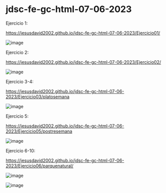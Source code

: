 # jdsc-fe-gc-html-07-06-2023

Ejercicio 1:

https://jesusdavid2002.github.io/jdsc-fe-gc-html-07-06-2023/Ejercicio01/

![image](https://github.com/JesusDavid2002/jdsc-fe-gc-html-07-06-2023/assets/82532848/cabbc16c-bc86-40fa-80bf-e2e53ec6664c)

Ejercicio 2:

https://jesusdavid2002.github.io/jdsc-fe-gc-html-07-06-2023/Ejercicio02/

![image](https://github.com/JesusDavid2002/jdsc-fe-gc-html-07-06-2023/assets/82532848/63144c8e-f3ea-49aa-b5aa-3253549285ea)

Ejercicio 3-4:

https://jesusdavid2002.github.io/jdsc-fe-gc-html-07-06-2023/Ejercicio03/platosemana

![image](https://github.com/JesusDavid2002/jdsc-fe-gc-html-07-06-2023/assets/82532848/9ccd07e5-3225-4f66-baec-464a3c49dab6)

Ejercicio 5:

https://jesusdavid2002.github.io/jdsc-fe-gc-html-07-06-2023/Ejercicio05/postresemana

![image](https://github.com/JesusDavid2002/jdsc-fe-gc-html-07-06-2023/assets/82532848/eb06e2a9-7c08-4ee2-aa59-d808abe37224)

Ejercicio 6-10: 

https://jesusdavid2002.github.io/jdsc-fe-gc-html-07-06-2023/Ejercicio06/parquenatural/

![image](https://github.com/JesusDavid2002/jdsc-fe-gc-html-07-06-2023/assets/82532848/a0eed496-7389-4235-a22b-571b2fcf0f60)

![image](https://github.com/JesusDavid2002/jdsc-fe-gc-html-07-06-2023/assets/82532848/76cc1a41-db1b-4c42-b520-d8ae5f34b4a2)

